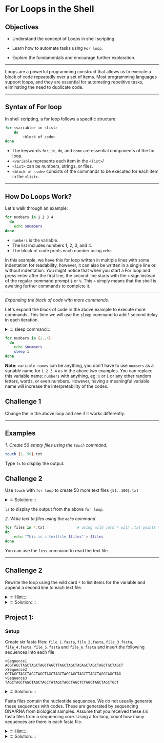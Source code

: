 # For Loops in the Shell

## **Objectives**

- Understand the concept of Loops in shell scripting.

- Learn how to automate tasks using `For loop`.
  
- Explore the fundamentals and encourage further exploration.

---

Loops are a powerful programming construct that allows us to execute a block of code repeatedly over a set of items. Most programming languages support loops, and they are essential for automating repetitive tasks, eliminating the need to duplicate code.

---

## **Syntax of For loop**

In shell scripting, a for loop follows a specific structure:
```bash
for <variable> in <list>
    do
        <block of code>
done
```
- The keywords `for`, `in`, `do`, and `done` are essential components of the for loop.
- `<variable` represents each item in the `<list>`/
- `<list>` can be numbers, strings, or files.
- `<block of code>` consists of the commands to be executed for each item in the `<list>`.

---

## How Do Loops Work?
Let's walk through an example:

```bash
for numbers in 1 2 3 4
  do
    echo $numbers
done
```

- `numbers` is the variable.
- The list  includes numbers 1, 2, 3, and 4.
- The block of code prints each number using `echo`.

In this example, we have this for loop written in multiple lines with some indentation for readability, however, it can also be written in a single line or without indentation. You might notice that when you start a For loop and press enter after the first line, the second line starts with the `>` sign instead of the regular command prompt `$` or `%`. This `>` simply means that the shell is awaiting further commands to complete it.

---

*Expanding the block of code with more commands.*

Let's expand the block of code in the above example to execute more commands.
This time we will use the `sleep` command to add 1 second delay in each iteration.

<details>
    <summary>::::sleep command::::</summary>


`sleep` command suspends execution for an interval of time.

usage: sleep [seconds] 

eg. `sleep 1` for 1 second delay.

</details>


```bash
for numbers in {1..4}
  do
    echo $numbers
    sleep 1
done
```

**Note:**
`variable names` can be anything, you don't have to use `numbers` as a variable name for `1 2 3 4` as in the above two examples. You can replace this variable name: `numbers` with anything, eg: `x` or `i` or any other random letters, words, or even numbers. However, having a meaningful variable name will increase the interpretability of the codes.

## Challenge 1

Change the <variable name> in the above loop and see if it works differently. 

---

## Examples
*1. Create 50 empty files using the `touch` command.*

```bash
touch {1..50}.txt
```

Type `ls` to display the output.

## Challenge 2
Use `touch` with `for loop` to create 50 more text files `{51..100}.txt`

<details>
    <summary>::::Solution::::</summary>

```bash
for numbers in {51..100}
  do
    touch ${numbers}.txt
done
```

</details>


`ls` to display the output from the above `for loop`.


*2. Write text to files using the `echo` command.*


```bash
for files in *.txt               # using wild card * with .txt points to every file in the directory that ends with .txt
do
    echo "This is a textfile $files" > $files
done
```

You can use the `less` command to read the text file.

---


## **Challenge 2**
Rewrite the loop using the wild card `*` to list items for the variable and append a second line to each text file.

<details>
    <summary>::::Hint::::</summary>
  
wild card `*.txt` can specify all the files: 1.txt 2.txt 3.txt and 4.txt in our working directory.

We can use `>` to direct the output from a command to a file. However, redirecting another output of a command to the same file will overwrite the content of the file. So, in order to add a new output/content in the same file, we can use `>>` so the new content will append at the bottom of the text file.

</details>    

<details>
    <summary>::::Solution::::</summary>
  
```bash
for files in *.txt
do
    echo "This is created with for loop." >> $files
done
```
    
</details>

## Project 1:

### Setup
Create six fasta files: `file_1.fasta`, `file_2.fasta`, `file_3.fasta`, `file_4.fasta`, `file_5.fasta` and `file_6.fasta` and insert the following sequences into each file.

```
>Sequence1
ACGTAGCTAGCTAGCTAGCTAGCTTAGCTAGCTAGAGCTAGCTAGCTGCTAGCT
>Sequence2
GCTAGCTAGCTAGCTAGCTAGCTAGCTAGCAGCTAGCTTAGCTAGGCAGCTAG
>Sequence3
TAGCTAGCTAGCTAGCTAGCTATAGCTAGCTAGCTCTAGCTAGCTAGCTGCT
```

<details>
    <summary>::::Solution::::</summary>

```bash
for files in {1..6}
do
touch file_${files}.fasta
echo ">Sequence1\nACGTAGCTAGCTAGCTAGCTAGCTTAGCTAGCTAGAGCTAGCTAGCTGCTAGCT\n>Sequence2\nGCTAGCTAGCTAGCTAGCTAGCTAGCTAGCAGCTAGCTTAGCTAGGCAGCTAG\n>Sequence3\nTAGCTAGCTAGCTAGCTAGCTATAGCTAGCTAGCTCTAGCTAGCTAGCTGCT" > $files
done
```
</details>

Fasta files contain the nucleotide sequences. We do not usually generate these sequences with codes. These are generated by sequencing DNA/RNA from biological samples. Assume that you received these six fasta files from a sequencing core. Using a for loop, count how many sequences are there in each fasta file. 

<details>
    <summary>::::Hint::::</summary>

You can use `grep` command to count the number of sequences. As we know, in fasta file, each sequence has a header that starts with ">" sign (">" in ">Sequence1" ">Sequence2"... above) followed by the actual sequence. we can `grep` and use `-c` flag to count all the occurrences of the">" character at the start of a line. Google the use of grep to count sequences in a fasta file if you are stuck.

</details>

<details>
    <summary>::::Solution::::</summary>
  
```bash
for files in *.fasta
do
    echo $files
    grep -c "^>" $files
done
```
</details>
